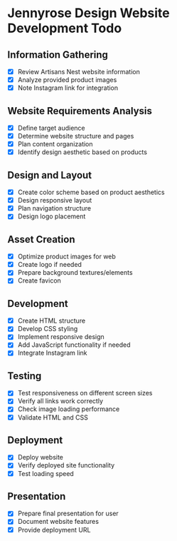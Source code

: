 # Jennyrose Design Website Development Todo

## Information Gathering
- [x] Review Artisans Nest website information
- [x] Analyze provided product images
- [x] Note Instagram link for integration

## Website Requirements Analysis
- [x] Define target audience
- [x] Determine website structure and pages
- [x] Plan content organization
- [x] Identify design aesthetic based on products

## Design and Layout
- [x] Create color scheme based on product aesthetics
- [x] Design responsive layout
- [x] Plan navigation structure
- [x] Design logo placement

## Asset Creation
- [x] Optimize product images for web
- [x] Create logo if needed
- [x] Prepare background textures/elements
- [x] Create favicon

## Development
- [x] Create HTML structure
- [x] Develop CSS styling
- [x] Implement responsive design
- [x] Add JavaScript functionality if needed
- [x] Integrate Instagram link

## Testing
- [x] Test responsiveness on different screen sizes
- [x] Verify all links work correctly
- [x] Check image loading performance
- [x] Validate HTML and CSS

## Deployment
- [x] Deploy website
- [x] Verify deployed site functionality
- [x] Test loading speed

## Presentation
- [x] Prepare final presentation for user
- [x] Document website features
- [x] Provide deployment URL
